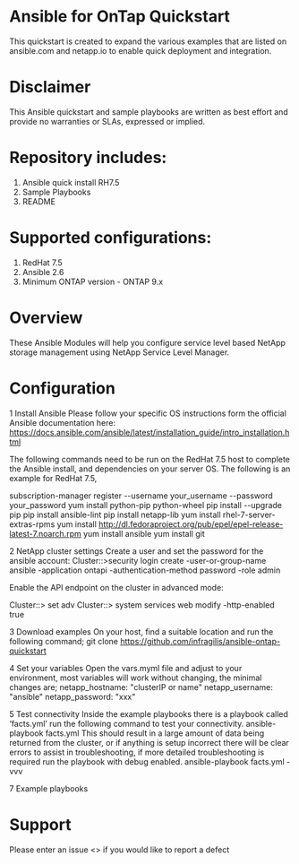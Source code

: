 # Ansible for OnTap Quickstart 

This quickstart is created to expand the various examples that are listed on ansible.com and netapp.io to enable quick deployment and integration.

# Disclaimer
This Ansible quickstart and sample playbooks are written as best effort and provide no warranties or SLAs, expressed or implied.

# Repository includes:
1.  Ansible quick install RH7.5
2.  Sample Playbooks
3.  README
 
# Supported configurations:
1. RedHat 7.5
2. Ansible 2.6
3. Minimum ONTAP version - ONTAP 9.x

# Overview
These Ansible Modules will help you configure service level based NetApp storage management using NetApp Service Level Manager.



# Configuration
1   Install Ansible
Please follow your specific OS instructions form the official Ansible documentation here:
https://docs.ansible.com/ansible/latest/installation_guide/intro_installation.html

The following commands need to be run on the RedHat 7.5 host to complete the Ansible install, and dependencies on your server OS. The following is an example for RedHat 7.5,

subscription-manager register --username your_username --password your_password
yum install python-pip python-wheel
pip install --upgrade pip
pip install ansible-lint
pip install netapp-lib
yum install rhel-7-server-extras-rpms
yum install http://dl.fedoraproject.org/pub/epel/epel-release-latest-7.noarch.rpm
yum install ansible
yum install git

2  NetApp cluster settings
Create a user and set the password for the ansible account:
Cluster::>security login create -user-or-group-name ansible -application ontapi -authentication-method password -role admin

Enable the API endpoint on the cluster in advanced mode:

Cluster::> set adv
Cluster::> system services web modify -http-enabled true

3   Download examples
On your host, find a suitable location and run the following command;
git clone  https://github.com/infragilis/ansible-ontap-quickstart

4   Set your variables
Open the vars.myml file and adjust to your environment, most variables will work without changing, the minimal changes are;
netapp_hostname: "clusterIP or name"
netapp_username: "ansible"
netapp_password: "xxx"

5   Test connectivity
Inside the example playbooks  there is a playbook called ‘facts.yml’ run the following command to test your connectivity.
ansible-playbook facts.yml
This should result in a large amount of data being returned from the cluster, or if anything is setup incorrect there will be clear errors to assist in troubleshooting, if more detailed troubleshooting is required run the playbook with debug enabled.
ansible-playbook facts.yml -vvv

7   Example playbooks

<coming soon>





# Support
Please enter an issue <<link required>> if you would like to report a defect
